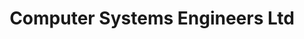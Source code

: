 ---
title: "Computer Systems Engineers Ltd"
url: /burgess-hill/computer-systems-engineers-ltd/
shop: computer
---